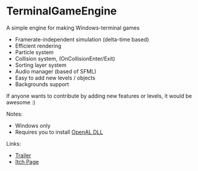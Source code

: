# TerminalGameEngine
A simple engine for making Windows-terminal games
 
- Framerate-independent simulation (delta-time based)
- Efficient rendering
- Particle system
- Collision system, (OnCollisionEnter/Exit)
- Sorting layer system
- Audio manager (based of SFML)
- Easy to add new levels / objects
- Backgrounds support

If anyone wants to contribute by adding new features or levels, it would be awesome :)

Notes:
- Windows only
- Requires you to install [OpenAL DLL](https://www.openal.org/downloads/)

Links:
- [Trailer]([https://www.openal.org/downloads/](https://www.youtube.com/watch?v=TqpGVI95oNU&ab_channel=Nicol%C3%B2Bertoli))
- [Itch Page](https://nicobertoli.itch.io/)
